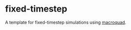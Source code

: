 # fixed-timestep

A template for fixed-timestep simulations using [macroquad](https://macroquad.rs/).
